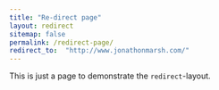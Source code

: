 ```yaml
---
title: "Re-direct page"
layout: redirect
sitemap: false
permalink: /redirect-page/
redirect_to:  "http://www.jonathonmarsh.com/"
---
```

This is just a page to demonstrate the `redirect`-layout.
